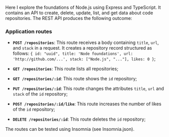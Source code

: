 Here I explore the foundations of Node.js using Express and TypeScript. It contains an API to create, delete, update, list, and get data about code repositories. The REST API produces the following outcome:

### Application routes

- **`POST /repositories`**: This route receives a body containing `title`, `url`, and `stack` in a request. It creates a repository record structured as follows: `{ id: "uuid", title: 'Node foundations', url: 'http://github.com/...', stack: ["Node.js", "..."], likes: 0 }`;

- **`GET /repositories`**: This route lists all repositories;

- **`GET /repositories/:id`**: This route shows the `id` repository;

- **`PUT /repositories/:id`**: This route changes the attributes `title`, `url` and `stack` of the `id` repository;

- **`POST /repositories/:id/like`**: This route increases the number of likes of the `id` repository;

- **`DELETE /repositories/:id`**: This route deletes the `id` repository;

The routes can be tested using Insomnia (see Insomnia.json).

